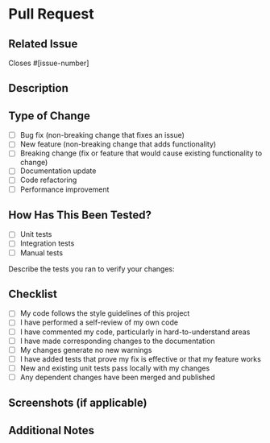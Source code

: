 # Pull Request

## Related Issue
Closes #[issue-number]

## Description
<!-- Provide a summary of the changes in this PR -->

## Type of Change
<!-- Mark the appropriate option with an 'x' -->
- [ ] Bug fix (non-breaking change that fixes an issue)
- [ ] New feature (non-breaking change that adds functionality)
- [ ] Breaking change (fix or feature that would cause existing functionality to change)
- [ ] Documentation update
- [ ] Code refactoring
- [ ] Performance improvement

## How Has This Been Tested?
<!-- Describe the tests that you ran to verify your changes -->
- [ ] Unit tests
- [ ] Integration tests
- [ ] Manual tests

Describe the tests you ran to verify your changes:

## Checklist
<!-- Mark the appropriate option with an 'x' -->
- [ ] My code follows the style guidelines of this project
- [ ] I have performed a self-review of my own code
- [ ] I have commented my code, particularly in hard-to-understand areas
- [ ] I have made corresponding changes to the documentation
- [ ] My changes generate no new warnings
- [ ] I have added tests that prove my fix is effective or that my feature works
- [ ] New and existing unit tests pass locally with my changes
- [ ] Any dependent changes have been merged and published

## Screenshots (if applicable)
<!-- Add screenshots or GIFs to help explain your changes -->

## Additional Notes
<!-- Add any other notes about the PR here --> 
